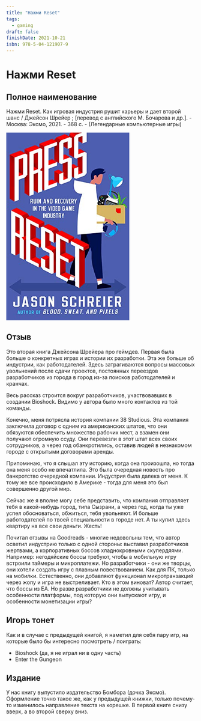 ```yaml
---
title: "Нажми Reset"
tags:
  - gaming
draft: false
finishDate: 2021-10-21
isbn: 978-5-04-121907-9
---
```


# Нажми Reset

## Полное наименование

Нажми Reset. Как игровая индустрия рушит карьеры и дает второй шанс / Джейсон Шрейер ; [перевод с английского М. Бочарова и др.]. - Москва: Эксмо, 2021. - 368 с. - (Легендарные компьютерные игры)

![обложка](../_resources/jason_schreier_press_reset.jpeg)

## Отзыв

Это вторая книга Джейсона Шрейера про геймдев.
Первая была больше о конкретных играх и истории их разработки.
Эта же больше об индустрии, как работодателей.
Здесь затрагиваются вопросы массовых увольнений после сдачи проектов, постоянных переездов разработчиков из города в город из-за поисков работодателей и кранчах.

Весь рассказ строится вокруг разработчиков, участвовавших в создании Bioshock. 
Видимо у автора было много контактов из той команды.

Конечно, меня потрясла история компании 38 Studious.
Эта компания заключила договор с одним из американских штатов, что они обязуются обеспечить множество рабочих мест, а взамен они получают огромную ссуду.
Они перевезли в этот штат всех своих сотрудников, а через год обанкротились, оставив людей в незнакомом городе с открытыми договорами аренды.

Припоминаю, что я слышал эту историю, когда она произошла, но тогда она меня особо не впечатлила.
Это была очередная новость про банкротство очередной компании.
Индустрия была далека от меня.
К тому же все происходило в Америке - тогда для меня это был совершенно другой мир.

Сейчас же я вполне могу себе представить, что компания отправляет тебя в какой-нибудь город, типа Сызрани, а через год, когда ты уже успел обосноваться, обжиться, тебя увольняют.
И больше работодателей по твоей специальности в городе нет.
А ты купил здесь квартиру на все свои деньги.
Жесть!

Почитал отзывы на Goodreads - многие недовольны тем, что автор осветил индустрию только с одной стороны: выставил разработчиков жертвами, а корпоративных боссов хладнокровными скупердяями.
Например: негодяйские боссы требуют, чтобы в мобильную игру встроили таймеры и микроплатежи.
Но разработчики - они же творцы, они хотели создать игру с плавным повествованием.
Как для ПК, только на мобилки.
Естественно, они добавляют функционал микротранзакций через жопу и игра не выстреливает.
Кто в этом виноват?
Автор считает, что боссы из EA.
Но разве разработчики не должны учитывать особенности платформы, под которую они выпускают игру, и особенности монетизации игры?

## Игорь тонет
Как и в случае с предыдущей книгой, я наметил для себя пару игр, на которые было бы интересно посмотреть / поиграть:
- Bioshock (да, я не играл ни в одну часть)
- Enter the Gungeon

## Издание
У нас книгу выпустило издательство Бомбора (дочка Эксмо).
Оформление точно такое же, как у предыдущей книжки, только почему-то изменилось направление текста на корешке.
В первой книге снизу вверх, а во второй сверху вниз.